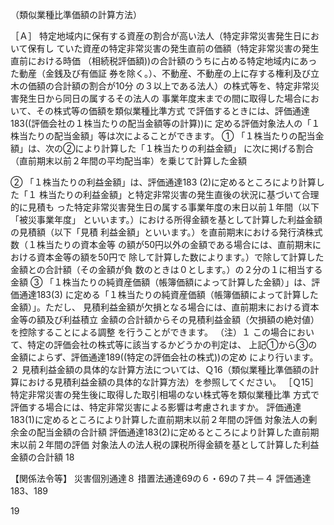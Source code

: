 （類似業種比準価額の計算方法）




［Ａ］
 特定地域内に保有する資産の割合が高い法人（特定非常災害発生日において保有し
ていた資産の特定非常災害の発生直前の価額（特定非常災害の発生直前における時価
（相続税評価額))の合計額のうちに占める特定地域内にあった動産（金銭及び有価証
券を除く。）、不動産、不動産の上に存する権利及び立木の価額の合計額の割合が10分
の３以上である法人）の株式等を、特定非常災害発生日から同日の属するその法人の
事業年度末までの間に取得した場合において、その株式等の価額を類似業種比準方式
で評価するときには、評価通達183((評価会社の１株当たりの配当金額等の計算))に
定める評価対象法人の「１株当たりの配当金額」等は次によることができます。
① 「１株当たりの配当金額」は、次の②により計算した「１株当たりの利益金額」
に次に掲げる割合（直前期末以前２年間の平均配当率）を乗じて計算した金額





② 「１株当たりの利益金額」は、評価通達183 (2)に定めるところにより計算した「１
株当たりの利益金額」と特定非常災害の発生直後の状況に基づいて合理的に見積も
った特定非常災害発生日の属する事業年度の末日以前１年間（以下「被災事業年度」
といいます。）における所得金額を基として計算した利益金額の見積額（以下「見積
利益金額」といいます。）を直前期末における発行済株式数（１株当たりの資本金等
の額が50円以外の金額である場合には、直前期末における資本金等の額を50円で
除して計算した数によります。）で除して計算した金額との合計額（その金額が負
数のときは０とします。）の２分の１に相当する金額
③ 「１株当たりの純資産価額（帳簿価額によって計算した金額）」は、評価通達183(3)
に定める「１株当たりの純資産価額（帳簿価額によって計算した金額）」。ただし、
見積利益金額が欠損となる場合には、直前期末における資本金等の額及び利益積立
金額の合計額からその見積利益金額（欠損額の絶対値）を控除することによる調整
を行うことができます。
（注）１ この場合において、特定の評価会社の株式等に該当するかどうかの判定は、
上記①から③の金額によらず、評価通達189((特定の評価会社の株式))の定め
により行います。
 ２ 見積利益金額の具体的な計算方法については、Ｑ16（類似業種比準価額の計
算における見積利益金額の具体的な計算方法）を参照してください。
［Ｑ15］ 特定非常災害の発生後に取得した取引相場のない株式等を類似業種比準
方式で評価する場合には、特定非常災害による影響は考慮されますか。
評価通達183(1)に定めるところにより計算した直前期末以前２年間の評価
対象法人の剰余金の配当金額の合計額
評価通達183(2)に定めるところにより計算した直前期末以前２年間の評価
対象法人の法人税の課税所得金額を基として計算した利益金額の合計額
18



【関係法令等】
災害個別通達８
措置法通達69の６・69の７共－４
評価通達183、189


19